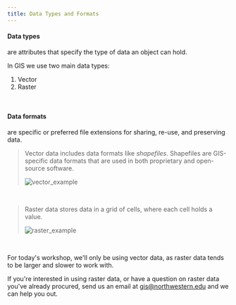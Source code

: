 ```yaml
---
title: Data Types and Formats
---
```

<html>
  
<h4>Data types</h4> are attributes that specify the type of data an object can hold. 

In GIS we use two main data types:
1) Vector  
2) Raster 

<br>

<h4>Data formats</h4> are specific or preferred file extensions for sharing, re-use, and preserving data. </html>

<br>

> Vector data includes data formats like *shapefiles*. Shapefiles are GIS-specific data formats that are used in both proprietary and open-source software. 
> 
> ![vector_example](/arcgis-online/img/vector_examples.png)

<br>

> Raster data stores data in a grid of cells, where each cell holds a value.
> 
> ![raster_example](/arcgis-online/img/raster_examples.png)

<br>

<html>
  
For today's workshop, we'll only be using vector data, as raster data tends to be larger and slower to work with. 

If you're interested in using raster data, or have a question on raster data you've already procured, send us an email at <a href="mailto:gis@northwestern.edu?subject=GIS support"> gis@northwestern.edu </a> and we can help you out. 
</html>
